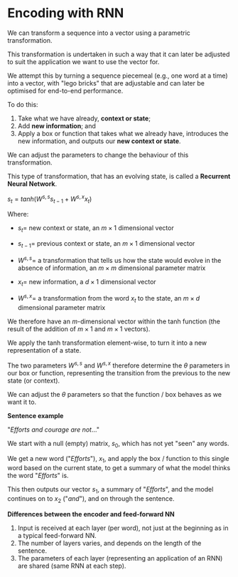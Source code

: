 # Encoding with RNN

We can transform a sequence into a vector using a parametric transformation.

This transformation is undertaken in such a way that it can later be adjusted to suit the application we want to use the vector for.

We attempt this by turning a sequence piecemeal (e.g., one word at a time) into a vector, with "lego bricks" that are adjustable and can later be optimised for end-to-end performance.

To do this:

1. Take what we have already, **context or state**;
2. Add **new information**; and
3. Apply a box or function that takes what we already have, introduces the new information, and outputs our **new context or state**.

We can adjust the parameters to change the behaviour of this transformation.

This type of transformation, that has an evolving state, is called a **Recurrent Neural Network**.

$s_t = tanh(W^{s,s}s_{t-1} + W^{s,x}x_t)$

Where:

- $s_t =$ new context or state, an $m \times 1$ dimensional vector

- $s_{t-1} =$ previous context or state, an $m \times 1$ dimensional vector

- $W^{s,s} =$ a transformation that tells us how the state would evolve in the absence of information, an $m \times m$ dimensional parameter matrix

- $x_t =$ new information, a $d \times 1$ dimensional vector

- $W^{s,x} =$ a transformation from the word $x_t$ to the state, an $m \times d$ dimensional parameter matrix

We therefore have an $m$-dimensional vector within the tanh function (the result of the addition of $m \times 1$ and $m \times 1$ vectors).

We apply the tanh transformation element-wise, to turn it into a new representation of a state.

The two parameters $W^{s,s}$ and $W^{s,x}$ therefore determine the $θ$ parameters in our box or function, representing the transition from the previous to the new state (or context).

We can adjust the $θ$ parameters so that the function / box behaves as we want it to.

**Sentence example**

"$Efforts~and~courage~are~not...$"

We start with a null (empty) matrix, $s_0$, which has not yet "seen" any words.

We get a new word ("$Efforts$"), $x_1$, and apply the box / function to this single word based on the current state, to get a summary of what the model thinks the word "$Efforts$" is.

This then outputs our vector $s_1$, a summary of "$Efforts$", and the model continues on to $x_2$ ("$and$"), and on through the sentence.

**Differences between the encoder and feed-forward NN**

1. Input is received at each layer (per word), not just at the beginning as in a typical feed-forward NN.
2. The number of layers varies, and depends on the length of the sentence.
3. The parameters of each layer (representing an application of an RNN) are shared (same RNN at each step).
